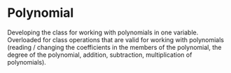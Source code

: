 # Polynomial
Developing the class for working with polynomials in one variable.
Overloaded for class operations that are valid for working with polynomials (reading / changing the coefficients in the members of the polynomial, the degree of the polynomial, addition, subtraction, multiplication of polynomials).
